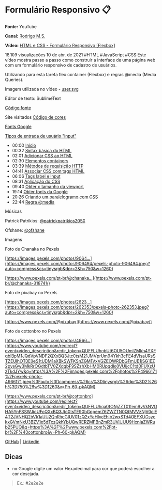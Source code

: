 # Formulário Responsivo :clipboard:

**Fonte:** YouTube

**Canal:** [Rodrigo M.S.](https://www.youtube.com/@RodrigoMSproject)

**Vídeo:** [HTML e CSS - Formulário Responsivo [Flexbox]](https://youtu.be/Ph-60-pkAQM?feature=shared)

18.109 visualizações  10 de abr. de 2021  #HTML #JavaScript #CSS
Este vídeo mostra passo a passo como construir a interface de uma página web com um formulário responsivo de cadastro de usuários.

Utilizando para esta tarefa flex container (Flexbox) e regras @media (Media Queries).

Imagem utilizada no vídeo - [user.svg](http://www.rmssvg.webnode.com/)

Editor de texto: SublimeText

[Código fonte](https://github.com/RodrigoMS/account_form_HTML_CSS_responsive)

Site visitados
[Código de cores](https://www.google.com/search?q=%23efefef&rlz=1C1ISCS_pt-PTBR994BR994&oq=%23efefef&aqs=chrome..69i57.3256j0j1&sourceid=chrome&ie=UTF-8)

[Fonts Google](https://fonts.google.com/)

[Tipos de entrada de usuário "input"](https://www.w3schools.com/tags/tag_input.asp)

- 00:00 [Início](https://www.youtube.com/watch?v=Ph-60-pkAQM&t=0s)
- 00:32 [Sintax básica do HTML](https://www.youtube.com/watch?v=Ph-60-pkAQM&t=32s)
- 02:01 [Adicionar CSS ao HTML](https://www.youtube.com/watch?v=Ph-60-pkAQM&t=121s)
- 02:30 [Elementos containers](https://www.youtube.com/watch?v=Ph-60-pkAQM&t=150s)
- 03:39 [Métodos de requisição HTTP](https://www.youtube.com/watch?v=Ph-60-pkAQM&t=219s)
- 04:41 [Associar CSS com tags HTML](https://www.youtube.com/watch?v=Ph-60-pkAQM&t=281s)
- 06:06 [Tags label e input](https://www.youtube.com/watch?v=Ph-60-pkAQM&t=366s)
- 08:31 [Aplicação do CSS](https://www.youtube.com/watch?v=Ph-60-pkAQM&t=511s)
- 09:40 [Obter o tamanho da viewport](https://www.youtube.com/watch?v=Ph-60-pkAQM&t=580s)
- 19:14 [Obter fonts da Google](https://www.youtube.com/watch?v=Ph-60-pkAQM&t=1154s)
- 20:26 [Criando um paralelogramo com CSS](https://www.youtube.com/watch?v=Ph-60-pkAQM&t=1226s)
- 22:44 [Regra @media](https://www.youtube.com/watch?v=Ph-60-pkAQM&t=1364s)

Músicas

Patrick Patrikios: [@patrickpatrikios2050](https://www.youtube.com/channel/UCTPI2hZYxoHtdGEpdFoaU5A)

Ofshane: [@ofshane](https://www.youtube.com/channel/UC34Wh4ysdP50H-ThbZFFfsA)

Imagens

Foto de Chanaka no Pexels </p>
[https://images.pexels.com/photos/9064...](https://images.pexels.com/photos/906494/pexels-photo-906494.jpeg?auto=compress&cs=tinysrgb&dpr=2&h=750&w=1260)

[https://www.pexels.com/pt-br/@chanaka...](https://www.pexels.com/pt-br/@chanaka-318741/)

Foto de pixabay no Pexels </p>
[https://images.pexels.com/photos/2623...](https://images.pexels.com/photos/262353/pexels-photo-262353.jpeg?auto=compress&cs=tinysrgb&dpr=2&h=750&w=1260)

[https://www.pexels.com/@pixabay](https://www.pexels.com/@pixabay/)

Foto de cottonbro no Pexels </p>
[https://images.pexels.com/photos/4966...](https://www.youtube.com/redirect?event=video_description&redir_token=QUFFLUhqbUt6OU5OUmlZMkh4YXFqblBpM1JQdVpVNDF2QXxBQ3Jtc0tsM21JMVprUm94Ykh3cFE4dVlsaURsSTZEUlhOT0E0eS1tUDM1aXBkSWFKSnZGM1VxVGZEOWRDbGFmUE1jSG1EZ2pyeGw3MkRrOGdtbTV0ZXdqbF9SZzhXbHM0RUpqdlo0VUljcC1td0FUXzUzTkdJYw&q=https%3A%2F%2Fimages.pexels.com%2Fphotos%2F4966171%2Fpexels-photo-4966171.jpeg%3Fauto%3Dcompress%26cs%3Dtinysrgb%26dpr%3D2%26h%3D750%26w%3D1260&v=Ph-60-pkAQM)

[https://www.pexels.com/pt-br/@cottonbro](https://www.youtube.com/redirect?event=video_description&redir_token=QUFFLUhqa0tONjZZT01fem9vVkNVOHA5YnFSSWJicUFoQXxBQ3Jtc0tsTE90bGppemZ6ZWZTN0QtMVVzNjV0clE4T2JVNHQ2bVk1aUU2QnRhcGlUV01zQ2xYaHlvcEhlb2wxSTd4OEFXUGsyekxGVmNxU3BZV1o5dTczQkhYbUQwRERZMFBnZmR3UVlUUU9HcnlaZWRub25PUQ&q=https%3A%2F%2Fwww.pexels.com%2Fpt-br%2F%40cottonbro&v=Ph-60-pkAQM)

[GitHub](https://github.com/RodrigoMS/) | [Linkedin](https://www.linkedin.com/in/rodrigo-m-933617171)

## Dicas

- no Google digite um valor Hexadecimal para cor que poderá escolher a cor desejada.

> Ex.: #2e2e2e
